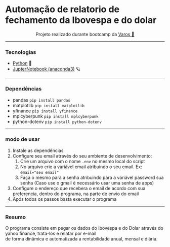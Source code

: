 # Automação de relatorio de fechamento da Ibovespa e do dolar

<p align="center">Projeto realizado durante bootcamp da <a href="https://www.youtube.com/@varos-programacao">Varos 🤖</a></p>

---

### Tecnologias
- [Python](https://www.python.org/) 🐍
- [JupterNotebook (anaconda3)](https://www.anaconda.com/) 🪐

---

### Dependências
- pandas
   ```pip install pandas```
- matplotlib
   ```pip install matplotlib```
- yfinance
   ```pip install yfinance```
- mplcyberpunk
   ```pip install mplcyberpunk```
- python-dotenv
   ```pip install python-dotenv```
---

### modo de usar
1. Instale as dependências
1. Configure seu email através do seu ambiente de desenvolvimento:
   1. Crie um arquivo com o nome ```.env``` no mesmo local do script
   1. No arquivo crie a variável email atribuindo o seu email. Ex: ```email="seu email"```
   1. Faça o mesmo para a senha atribuindo para a variável password sua senha (Caso use o gmail é necessário usar uma senha de apps)
1. Configure o endereço que recebera o email de acordo com sua preferencia, dentro do programa, na parte de envio do email
1. Após todos os passos basta executar o programa

---

### Resumo
O programa consiste em pegar os dados do Ibovespa e do Dolar através do yahoo finance, trata-los e relatar por e-mail<br>
de forma dinâmica e automatizada a rentabilidade anual, mensal e diária.
